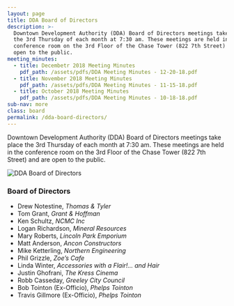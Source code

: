 ```yaml
---
layout: page
title: DDA Board of Directors
description: >-
  Downtown Development Authority (DDA) Board of Directors meetings take place
  the 3rd Thursday of each month at 7:30 am. These meetings are held in the
  conference room on the 3rd Floor of the Chase Tower (822 7th Street) and are
  open to the public.
meeting_minutes:
  - title: Decembetr 2018 Meeting Minutes
    pdf_path: /assets/pdfs/DDA Meeting Minutes - 12-20-18.pdf
  - title: November 2018 Meeting Minutes
    pdf_path: /assets/pdfs/DDA Meeting Minutes - 11-15-18.pdf
  - title: October 2018 Meeting Minutes
    pdf_path: /assets/pdfs/DDA Meeting Minutes - 10-18-18.pdf
sub-nav: more
class: board
permalink: /dda-board-directors/
---
```


Downtown Development Authority (DDA) Board of Directors meetings take place the 3rd Thursday of each month at 7:30 am. These meetings are held in the conference room on the 3rd Floor of the Chase Tower (822 7th Street) and are open to the public.

![DDA Board of Directors](/assets/versions/greeley-dda-board-2---x0-0-1421-606-1200-512x---.jpg)

### Board of Directors

* Drew Notestine, *Thomas & Tyler*
* Tom Grant, *Grant & Hoffman*
* Ken Schultz, *NCMC Inc*
* Logan Richardson, *Mineral Resources*
* Mary Roberts, *Lincoln Park Emporium*
* Matt Anderson, *Ancon Constructors*
* Mike Ketterling, *Northern Engineering*
* Phil Grizzle, *Zoe’s Cafe*
* Linda Winter, *Accessories with a Flair!… and Hair*
* Justin Ghofrani, *The Kress Cinema*
* Robb Casseday, *Greeley City Council*
* Bob Tointon (Ex-Officio), *Phelps Tointon*
* Travis Gillmore (Ex-Officio), *Phelps Tointon*